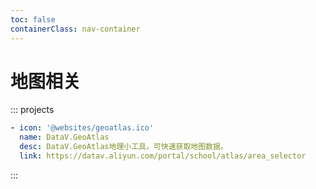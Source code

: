 ```yaml
---
toc: false
containerClass: nav-container
---
```


# 地图相关

::: projects

```yaml
- icon: '@websites/geoatlas.ico'
  name: DataV.GeoAtlas
  desc: DataV.GeoAtlas地理小工具，可快速获取地图数据。
  link: https://datav.aliyun.com/portal/school/atlas/area_selector
```

:::
